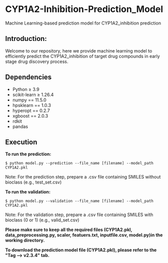 # CYP1A2-Inhibition-Prediction_Model
Machine Learning-based prediction model for CYP1A2_inhibition prediction

## Introduction: ## 

Welcome to our repository, here we provide machine learning model to efficiently predict the CYP1A2_inhibition of target drug compounds in early stage drug discovery process.

## Dependencies ##

- Python ≥ 3.9
- scikit-learn ≥ 1.26.4
- numpy == 11.5.0
- hpsklearn == 1.0.3
- hyperopt == 0.2.7
- xgboost == 2.0.3
- rdkit
- pandas

## Execution ##
**To run the prediction:**

```
$ python model.py --prediction --file_name [filename] --model_path CYP1A2.pkl
```
Note: For the prediction step, prepare a .csv file containing SMILES without bioclass (e.g., test_set.csv)

**To run the validation:**

```
$ python model.py --validation --file_name [filename] --model_path CYP1A2.pkl
```
Note: For the validation step, prepare a .csv file containing SMILES with bioclass (0 or 1) (e.g., valid_set.csv)

 
**Please make sure to keep all the required files (CYP1A2.pkl, data_preprocessing.py, scaler, featuers.txt, inputfile.csv, model.py)in the working directory.**

**To download the prediction model file (CYP1A2.pkl), please refer to the "Tag --> v2.3.4" tab.**
